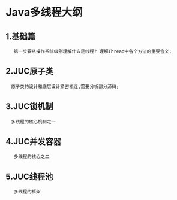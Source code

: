 # Java多线程大纲
## 1.基础篇
```
   第一步要从操作系统级别理解什么是线程? 理解Thread中各个方法的重要含义;
```
## 2.JUC原子类
```
  原子类的设计和底层设计紧密相连,需要分析部分源码;
```
## 3.JUC锁机制
```
  多线程的核心机制之一
```
## 4.JUC并发容器
```
   多线程的核心之二
```
## 5.JUC线程池
```
   多线程的框架
```
